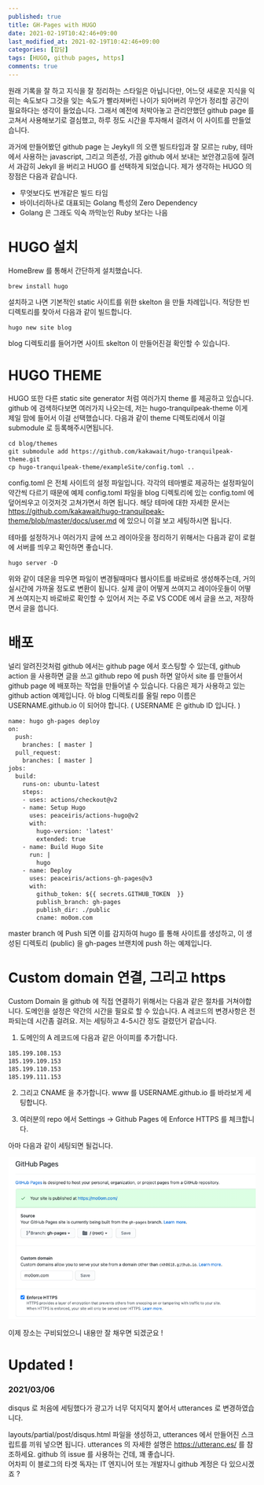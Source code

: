 ```yaml
---
published: true
title: GH-Pages with HUGO    
date: 2021-02-19T10:42:46+09:00
last_modified_at: 2021-02-19T10:42:46+09:00
categories: [잡담]
tags: [HUGO, github pages, https]
comments: true
--- 
```


원래 기록을 잘 하고 지식을 잘 정리하는 스타일은 아닙니다만, 어느덧 새로운 지식을 익히는 속도보다 그것을 잊는 속도가 빨라져버린 나이가 되어버려 
무언가 정리할 공간이 필요하다는 생각이 들었습니다. 그래서 예전에 처박아놓고 관리안했던 github page 를 고쳐서 사용해보기로 결심했고, 
하루 정도 시간을 투자해서 걸려서 이 사이트를 만들었습니다. 

과거에 만들어봤던 github page 는 Jeykyll 의 오랜 빌드타임과 잘 모르는 ruby, 테마에서 사용하는 javascript, 그리고 의존성, 
가끔 github 에서 보내는 보안경고등에 질려서 과감히 Jekyll 을 버리고 HUGO 를 선택하게 되었습니다. 제가 생각하는 HUGO 의 장점은
다음과 같습니다. 

* 무엇보다도 번개같은 빌드 타임 
* 바이너리하나로 대표되는 Golang 특성의 Zero Dependency 
* Golang 은 그래도 익숙 까막눈인 Ruby 보다는 나음 

# HUGO 설치 
HomeBrew 를 통해서 간단하게 설치했습니다. 

```
brew install hugo 
```

설치하고 나면 기본적인 static 사이트를 위한 skelton 을 만들 차례입니다. 적당한 빈디렉토리를 찾아서 다음과 같이 빌드합니다. 

```
hugo new site blog 
```

blog 디렉토리를 들어가면 사이트 skelton 이 만들어진걸 확인할 수 있습니다. 

# HUGO THEME 

HUGO 또한 다른 static site generator 처럼 여러가지 theme 를 제공하고 있습니다. github 에 검색하다보면 여러가지 나오는데, 
저는 hugo-tranquilpeak-theme 이게 제일 맘에 들어서 이걸 선택했습니다. 다음과 같이 theme 디렉토리에서 이걸 submodule 로 
등록해주시면됩니다. 

```
cd blog/themes
git submodule add https://github.com/kakawait/hugo-tranquilpeak-theme.git
cp hugo-tranquilpeak-theme/exampleSite/config.toml ..
```

config.toml 은 전체 사이트의 설정 파일입니다. 각각의 테마별로 제공하는 설정파일이 약간씩 다르기 때문에 예제 config.toml 파일을 
blog 디렉토리에 있는 config.toml 에 덮어씌우고 이것저것 고쳐가면서 하면 됩니다. 해당 테마에 대한 자세한 문서는 https://github.com/kakawait/hugo-tranquilpeak-theme/blob/master/docs/user.md 에 있으니 이걸 보고 세팅하시면 됩니다. 

테마를 설정하거나 여러가지 글에 쓰고 레이아웃을 정리하기 위해서는 다음과 같이 로컬에 서버를 띄우고 확인하면 좋습니다. 

```
hugo server -D
```

위와 같이 데몬을 띄우면 파일이 변경될때마다 웹사이트를 바로바로 생성해주는데, 거의 실시간에 가까울 정도로 변환이 됩니다.  실제 글이 어떻게 
쓰여지고 레이아웃들이 어떻게 쓰여지는지 바로바로 확인할 수 있어서 저는 주로 VS CODE 에서 글을 쓰고, 저장하면서 글을 씁니다. 

# 배포  
 
널리 알려진것처럼 github 에서는 github page 에서 호스팅할 수 있는데, github action 을 사용하면 글을 쓰고 github repo 에 push 하면 
알아서 site 를 만들어서 github page 에 배포하는 작업을 만들어낼 수 있습니다. 다음은 제가 사용하고 있는 github action 예제입니다. 
아 blog 디렉토리를 올릴 repo 이름은 USERNAME.github.io 이 되어야 합니다. ( USERNAME 은 github ID 입니다. )

```
name: hugo gh-pages deploy
on:
  push:
    branches: [ master ]
  pull_request:
    branches: [ master ]
jobs:
  build:
    runs-on: ubuntu-latest
    steps: 
    - uses: actions/checkout@v2
    - name: Setup Hugo
      uses: peaceiris/actions-hugo@v2
      with:
        hugo-version: 'latest'
        extended: true
    - name: Build Hugo Site
      run: |
        hugo
    - name: Deploy
      uses: peaceiris/actions-gh-pages@v3
      with:
        github_token: ${{ secrets.GITHUB_TOKEN  }}
        publish_branch: gh-pages
        publish_dir: ./public
        cname: mo0om.com
```

master branch 에 Push 되면 이를 감지하여 hugo 를 통해 사이트를 생성하고, 이 생성된 디렉토리 (public) 을 gh-pages 브랜치에 
push 하는 예제입니다. 


# Custom domain 연결, 그리고 https 

Custom Domain 을 github 에 직접 연결하기 위해서는 다음과 같은 절차를 거쳐야합니다. 
도메인을 설정은 약간의 시간을 필요로 할 수 있습니다. A 레코드의 변경사항은 전파되는데 시간좀 걸려요. 
저는 세팅하고 4-5시간 정도 걸렸던거 같습니다. 

1. 도메인의 A 레코드에 다음과 같은 아이피를 추가합니다. 
```
185.199.108.153
185.199.109.153
185.199.110.153
185.199.111.153
```
2. 그리고 CNAME 을 추가합니다. www 를 USERNAME.github.io 를 바라보게 세팅합니다.

3. 여러분의 repo 에서 Settings -> Github Pages 에 Enforce HTTPS 를 체크합니다. 

아마 다음과 같이 세팅되면 될겁니다. 

![설정예제](/hugo-on-gh-pages/github_page_settings.png)


이제 장소는 구비되었으니 내용만 잘 채우면 되겠군요 !


# Updated !  
### 2021/03/06 
disqus 로 처음에 세팅했다가 광고가 너무 덕지덕지 붙어서 utterances 로 변경하였습니다. 

layouts/partial/post/disqus.html 파일을 생성하고, utterances 에서 만들어진 스크립트를 끼워 넣으면 됩니다. 
utterances 의 자세한 설명은 https://utteranc.es/ 를 참조하세요. github 의 issue 를 사용하는 건데, 꽤 좋습니다.  
어차피 이 블로그의 타겟 독자는 IT 엔지니어 또는 개발자니 github 계정은 다 있으시겠죠 ? 